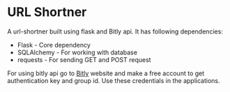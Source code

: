 # URL Shortner

A url-shortner built using flask and Bitly api. It has following dependencies:

* Flask - Core dependency
* SQLAlchemy - For working with database
* requests - For sending GET and POST request

For using bitly api go to [Bitly](https://bitly.com/) 
website and make a free account to get authentication key and group id. Use these credentials in the applications.


